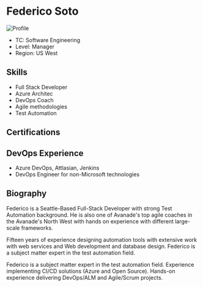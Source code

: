 # Federico Soto

![Profile](/federico.soto/image/profile.jpg)

* TC: Software Engineering
* Level: Manager
* Region: US West

## Skills

* Full Stack Developer
* Azure Architec
* DevOps Coach
* Agile methodologies
* Test Automation

## Certifications

## DevOps Experience

* Azure DevOps, Attlasian, Jenkins
* DevOps Engineer for non-Microsoft technologies

## Biography

Federico is a Seattle-Based Full-Stack Developer with strong Test Automation background. He is also one of Avanade's top agile coaches in the Avanade's North West with hands on experience with different large-scale frameworks.

Fifteen years of experience designing automation tools with extensive work with web services and Web development and database design. Federico is a subject matter expert in the test automation field.

Federico is a subject matter expert in the test automation field. Experience implementing CI/CD solutions (Azure and Open Source). Hands-on experience delivering DevOps/ALM and Agile/Scrum projects. 
